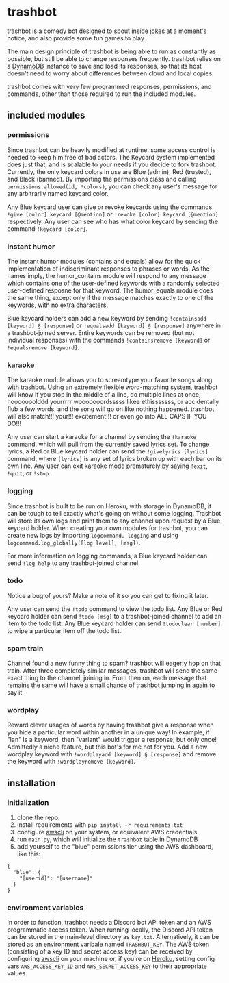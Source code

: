 # trashbot
trashbot is a comedy bot designed to spout inside jokes at a moment's notice, and also provide some fun games to play.

The main design principle of trashbot is being able to run as constantly as possible, but still be able to change responses frequently. trashbot relies on a [DynamoDB](https://aws.amazon.com/dynamodb/) instance to save and load its responses, so that its host doesn't need to worry about differences between cloud and local copies.

trashbot comes with very few programmed responses, permissions, and commands, other than those required to run the included modules.

## included modules

### permissions
Since trashbot can be heavily modified at runtime, some access control is needed to keep him free of bad actors. The Keycard system implemented does just that, and is scalable to your needs if you decide to fork trashbot. Currently, the only keycard colors in use are Blue (admin), Red (trusted), and Black (banned). By importing the permissions class and calling ``permissions.allowed(id, *colors)``, you can check any user's message for any arbitrarily named keycard color.

Any Blue keycard user can give or revoke keycards using the commands ``!give [color] keycard [@mention]`` or ``!revoke [color] keycard [@mention]`` respectively. Any user can see who has what color keycard by sending the command ``!keycard [color]``.

### instant humor
The instant humor modules (contains and equals) allow for the quick implementation of indiscriminant responses to phrases or words. As the names imply, the humor_contains module will respond to any message which contains one of the user-defined keywords with a randomly selected user-defined resposne for that keyword. The humor_equals module does the same thing, except only if the message matches exactly to one of the keywords, with no extra characters.

Blue keycard holders can add a new keyword by sending ``!containsadd [keyword] § [response]`` or ``!equalsadd [keyword] § [response]`` anywhere in a trashbot-joined server. Entire keywords can be removed (but not individual responses) with the commands ``!containsremove [keyword]`` or ``!equalsremove [keyword]``.

### karaoke
The karaoke module allows you to screamtype your favorite songs along with trashbot. Using an extremely flexible word-matching system, trashbot will know if you stop in the middle of a line, do multiple lines at once, hooooooolddd yourrrrr wooooooordsssss likee ethisssssss, or accidentally flub a few words, and the song will go on like nothing happened. trashbot will also match!!! your!!! excitement!!! or even go into ALL CAPS IF YOU DO!!!

Any user can start a karaoke for a channel by sending the ``!karaoke`` command, which will pull from the currently saved lyrics set. To change lyrics, a Red or Blue keycard holder can send the ``!givelyrics [lyrics]`` command, where ``[lyrics]`` is any set of lyrics broken up with each bar on its own line. Any user can exit karaoke mode prematurely by saying ``!exit``, ``!quit``, or ``!stop``.

### logging
Since trashbot is built to be run on Heroku, with storage in DynamoDB, it can be tough to tell exactly what's going on without some logging. Trashbot will store its own logs and print them to any channel upon request by a Blue keycard holder. When creating your own modules for trashbot, you can create new logs by importing ``logcommand, logging`` and using ``logcommand.log_globally([log level], [msg])``.

For more information on logging commands, a Blue keycard holder can send ``!log help`` to any trashbot-joined channel.

### todo
Notice a bug of yours? Make a note of it so you can get to fixing it later.

Any user can send the ``!todo`` command to view the todo list. Any Blue or Red keycard holder can send ``!todo [msg]`` to a trashbot-joined channel to add an item to the todo list. Any Blue keycard holder can send ``!todoclear [number]`` to wipe a particular item off the todo list.

### spam train
Channel found a new funny thing to spam? trashbot will eagerly hop on that train. After three completely similar messages, trashbot will send the same exact thing to the channel, joining in. From then on, each message that remains the same will have a small chance of trashbot jumping in again to say it.

### wordplay
Reward clever usages of words by having trashbot give a response when you hide a particular word within another in a unique way! In example, if "Ian" is a keyword, then "variant" would trigger a response, but only once! Admittedly a niche feature, but this bot's for me not for you. Add a new wordplay keyword with ``!wordplayadd [keyword] § [response]`` and remove the keyword with ``!wordplayremove [keyword]``.

## installation

### initialization

1. clone the repo.
2. install requirements with ``pip install -r requirements.txt``
3. configure [awscli](https://github.com/aws/aws-cli) on your system, or equivalent AWS credentials
4. run ``main.py``, which will initialize the ``trashbot`` table in DynamoDB
5. add yourself to the "blue" permissions tier using the AWS dashboard, like this:
```
{
  "blue": {
    "[userid]": "[username]"
  }
}
```

### environment variables

In order to function, trashbot needs a Discord bot API token and an AWS programmatic access token. When running locally, the Discord API token can be stored in the main-level directory as ``key.txt``. Alternatively, it can be stored as an environment varibale named ``TRASHBOT_KEY``. The AWS token (consisting of a key ID and secret access key) can be received by configuring [awscli](https://github.com/aws/aws-cli) on your machine or, if you're on [Heroku](https://www.heroku.com), setting config vars ``AWS_ACCESS_KEY_ID`` and ``AWS_SECRET_ACCESS_KEY`` to their appropriate values.